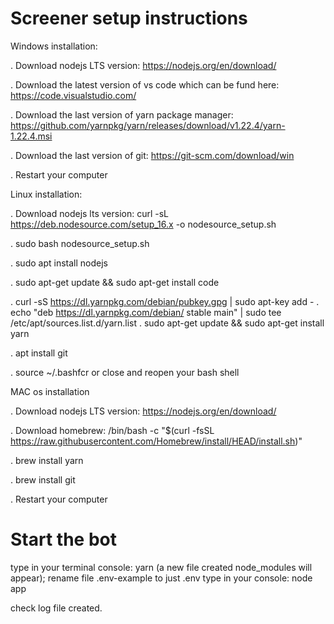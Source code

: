 # Screener setup instructions #

Windows installation:

. Download nodejs LTS version: https://nodejs.org/en/download/

. Download the latest version of vs code which can be fund here: https://code.visualstudio.com/

. Download the last version of yarn package manager: https://github.com/yarnpkg/yarn/releases/download/v1.22.4/yarn-1.22.4.msi

. Download the last version of git: https://git-scm.com/download/win

. Restart your computer

Linux installation:

. Download nodejs lts version: curl -sL https://deb.nodesource.com/setup_16.x -o nodesource_setup.sh

. sudo bash nodesource_setup.sh

. sudo apt install nodejs

. sudo apt-get update && sudo apt-get install code

. curl -sS https://dl.yarnpkg.com/debian/pubkey.gpg | sudo apt-key add - . echo "deb https://dl.yarnpkg.com/debian/ stable main" | sudo tee /etc/apt/sources.list.d/yarn.list . sudo apt-get update && sudo apt-get install yarn

. apt install git

. source ~/.bashfcr or close and reopen your bash shell

MAC os installation

. Download nodejs LTS version: https://nodejs.org/en/download/

. Download homebrew: /bin/bash -c "$(curl -fsSL https://raw.githubusercontent.com/Homebrew/install/HEAD/install.sh)"

. brew install yarn

. brew install git

. Restart your computer

# Start the bot #

type in your terminal console: yarn (a new file created node_modules will appear);
rename file .env-example to just .env
type in your console: node app

check log file created.